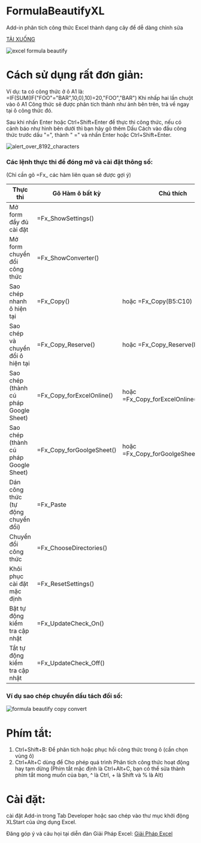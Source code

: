 # FormulaBeautifyXL
Add-in phân tích công thức Excel thành dạng cây để dễ dàng chỉnh sửa
 
[TẢI XUỐNG](https://github.com/SanbiVN/FormulaBeautifyXL/releases/tag/formula_beautify_excel)
 
 
![excel formula beautify](https://user-images.githubusercontent.com/58664571/208216197-2dd3ec3d-9db3-4a6e-b316-7fa552a36d89.gif)


# Cách sử dụng rất đơn giản:


Ví dụ: ta có công thức ở ô A1 là:
=IF(SUM(IF("FOO"="BAR",10,0),10)=20,"FOO","BAR")
Khi nhấp hai lần chuột vào ô A1
Công thức sẽ được phân tích thành như ảnh bên trên, trả về ngay tại ô công thức đó.

Sau khi nhấn Enter hoặc Ctrl+Shift+Enter để thực thi công thức, nếu có cảnh báo như hình bên dưới thì bạn hãy gõ thêm Dấu Cách vào đầu công thức trước dấu "=", thành " =" và nhấn Enter hoặc Ctrl+Shift+Enter.

![alert_over_8192_characters](https://user-images.githubusercontent.com/58664571/208218159-cf8bca0e-c121-4924-9c48-7d92cacbd648.jpg)

### Các lệnh thực thi để đóng mở và cài đặt thông số:
(Chỉ cần gõ =Fx_ các hàm liên quan sẽ được gợi ý)

Thực thi | Gõ Hàm ô bất kỳ | Chú thích
------------- | ------------- | -------------
Mở form đầy đủ cài đặt | =Fx_ShowSettings() | 
Mở form chuyển đổi công thức | =Fx_ShowConverter() | 
Sao chép nhanh ô hiện tại | =Fx_Copy() | hoặc =Fx_Copy(B5:C10)
Sao chép và chuyển đổi ô hiện tại | =Fx_Copy_Reserve() | hoặc =Fx_Copy_Reserve(B5:C10)
Sao chép (thành cú pháp Google Sheet) | =Fx_Copy_forExcelOnline() | hoặc =Fx_Copy_forExcelOnline(B5:C10)
Sao chép (thành cú pháp Google Sheet) | =Fx_Copy_forGoolgeSheet() | hoặc =Fx_Copy_forGoolgeSheet(B5:C10)
Dán công thức (tự động chuyển đổi) | =Fx_Paste | 
Chuyển đổi công thức | =Fx_ChooseDirectories() | 
Khôi phục cài đặt mặc định | =Fx_ResetSettings() | 
Bật tự động kiểm tra cập nhật | =Fx_UpdateCheck_On() | 
Tắt tự động kiểm tra cập nhật | =Fx_UpdateCheck_Off() | 

### Ví dụ sao chép chuyển dấu tách đối số:

![formula beautify copy convert](https://user-images.githubusercontent.com/58664571/210694850-48d5b562-94e2-481b-b17e-09d17345a958.gif)


# Phím tắt:
1. Ctrl+Shift+B: Để phân tích hoặc phục hồi công thức trong ô (cần chọn vùng ô)
2. Ctrl+Alt+C dùng để Cho phép quá trình Phân tích công thức hoạt động hay tạm dừng
(Phím tắt mặc định là Ctrl+Alt+C, bạn có thể sửa thành phím tắt mong muốn của bạn, ^ là Ctrl, + là Shift và % là Alt)


# Cài đặt: 
cài đặt Add-in trong Tab Developer hoặc sao chép vào thư mục khởi động XLStart của ứng dụng Excel.

Đăng góp ý và câu họi tại diễn đàn Giải Pháp Excel: [Giải Pháp Excel](https://www.giaiphapexcel.com/diendan/threads/159912/)
